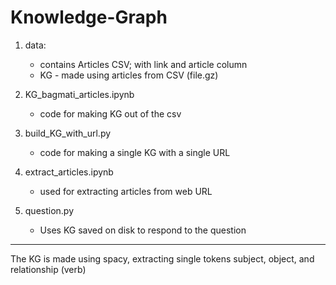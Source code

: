 # Knowledge-Graph

1. data:
   - contains Articles CSV; with link and article column
   - KG - made using articles from CSV (file.gz)

2. KG_bagmati_articles.ipynb
   - code for making KG out of the csv

3. build_KG_with_url.py
   - code for making a single KG with a single URL
  
4. extract_articles.ipynb
   - used for extracting articles from web URL

5. question.py
   - Uses KG saved on disk to respond to the question

___
The KG is made using spacy, extracting single tokens subject, object, and relationship (verb)
